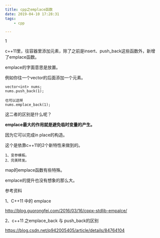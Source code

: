 ```yaml
---
title: cpp之emplace函数
date: 2019-04-10 17:28:31
tags:
	- cpp

---
```




1

c++11里，往容器里添加元素，除了之前是insert、push_back这些函数外，新增了emplace函数。

emplace的字面意思是放置。

例如你往一个vector的后面添加一个元素。

```
vector<int> nums;
nums.push_back(1);

也可以这样
nums.emplace_back(1);
```

这二者的区别是什么呢？

**emplace最大的作用就是避免临时变量的产生。**

因为它可以完成in place的构造。

这个是依靠c++11的2个新特性来做到的。

```
1、变参模板。
2、完美转发。
```



map的emplace函数有些特殊。

emplace的提升也没有想象的那么大。



参考资料

1、C++11 中的 emplace

http://blog.guorongfei.com/2016/03/16/cppx-stdlib-empalce/

2、c++11 之emplace_back 与 push_back的区别

https://blog.csdn.net/p942005405/article/details/84764104